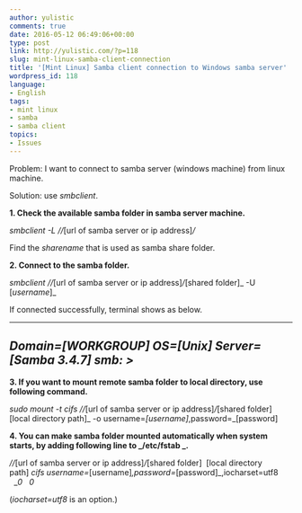 ```yaml
---
author: yulistic
comments: true
date: 2016-05-12 06:49:06+00:00
type: post
link: http://yulistic.com/?p=118
slug: mint-linux-samba-client-connection
title: '[Mint Linux] Samba client connection to Windows samba server'
wordpress_id: 118
language:
- English
tags:
- mint linux
- samba
- samba client
topics:
- Issues
---
```


Problem: I want to connect to samba server (windows machine) from linux machine.

Solution: use _smbclient_.

**1. Check the available samba folder in samba server machine.**

_smbclient -L //_[url of samba server or ip address]_/_

Find the _sharename_ that is used as samba share folder.

**2. Connect to the samba folder.**

_smbclient //_[url of samba server or ip address]_/_[shared folder]_ -U [_username_]_

If connected successfully, terminal shows as below.

-------------------------------
_Domain=[WORKGROUP] OS=[Unix] Server=[Samba 3.4.7]_
_smb: >_
------------------------------

**3. If you want to mount remote samba folder to local directory, use following command.**

_sudo mount -t cifs //_[url of samba server or ip address]_/_[shared folder] [local directory path]_ -o username=_[username]_,password=_[password]

**4. You can make samba folder mounted automatically when system starts, by adding following line to _/etc/fstab _.**

_//_[url of samba server or ip address]_/_[shared folder]  [local directory path] _cifs username=_[username]_,password=_[password]_,iocharset=utf8   __0   0_

(_iocharset=utf8_ is an option.)








